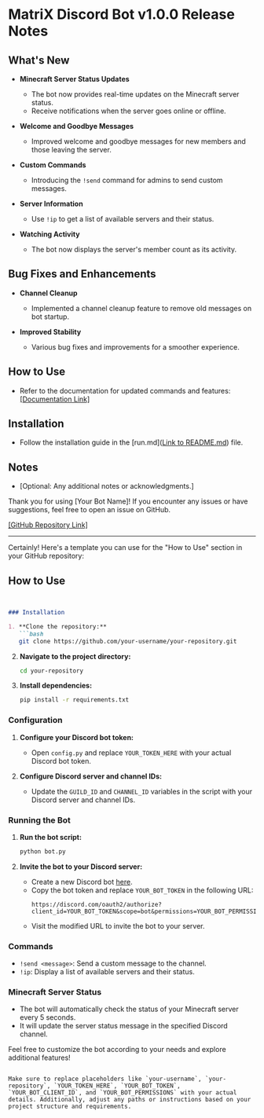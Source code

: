 # MatriX Discord Bot v1.0.0 Release Notes

## What's New

- **Minecraft Server Status Updates**
  - The bot now provides real-time updates on the Minecraft server status.
  - Receive notifications when the server goes online or offline.

- **Welcome and Goodbye Messages**
  - Improved welcome and goodbye messages for new members and those leaving the server.

- **Custom Commands**
  - Introducing the `!send` command for admins to send custom messages.

- **Server Information**
  - Use `!ip` to get a list of available servers and their status.

- **Watching Activity**
  - The bot now displays the server's member count as its activity.

## Bug Fixes and Enhancements

- **Channel Cleanup**
  - Implemented a channel cleanup feature to remove old messages on bot startup.

- **Improved Stability**
  - Various bug fixes and improvements for a smoother experience.

## How to Use

- Refer to the documentation for updated commands and features: <a href="https://github.com/Yasiya3264/My-Discord-Bot/blob/main/dependencies.md" target="_blank">[Documentation Link]</a>

## Installation

- Follow the installation guide in the [run.md](<a href="https://github.com/Yasiya3264/My-Discord-Bot/blob/main/installation.md" target="_blank">Link to README.md</a>) file.

## Notes

- [Optional: Any additional notes or acknowledgments.]

Thank you for using [Your Bot Name]! If you encounter any issues or have suggestions, feel free to open an issue on GitHub.

<a href="https://github.com/Yasiya3264/My-Discord-Bot" target="_blank">[GitHub Repository Link]</a>

<hr>

Certainly! Here's a template you can use for the "How to Use" section in your GitHub repository:

## How to Use
```markdown


### Installation

1. **Clone the repository:**
   ```bash
   git clone https://github.com/your-username/your-repository.git
   ```

2. **Navigate to the project directory:**
   ```bash
   cd your-repository
   ```

3. **Install dependencies:**
   ```bash
   pip install -r requirements.txt
   ```

### Configuration

1. **Configure your Discord bot token:**
   - Open `config.py` and replace `YOUR_TOKEN_HERE` with your actual Discord bot token.

2. **Configure Discord server and channel IDs:**
   - Update the `GUILD_ID` and `CHANNEL_ID` variables in the script with your Discord server and channel IDs.

### Running the Bot

1. **Run the bot script:**
   ```bash
   python bot.py
   ```

2. **Invite the bot to your Discord server:**
   - Create a new Discord bot [here](https://discord.com/developers/applications).
   - Copy the bot token and replace `YOUR_BOT_TOKEN` in the following URL:
     ```
     https://discord.com/oauth2/authorize?client_id=YOUR_BOT_TOKEN&scope=bot&permissions=YOUR_BOT_PERMISSIONS
     ```
   - Visit the modified URL to invite the bot to your server.

### Commands

- `!send <message>`: Send a custom message to the channel.
- `!ip`: Display a list of available servers and their status.

### Minecraft Server Status

- The bot will automatically check the status of your Minecraft server every 5 seconds.
- It will update the server status message in the specified Discord channel.

Feel free to customize the bot according to your needs and explore additional features!

```

Make sure to replace placeholders like `your-username`, `your-repository`, `YOUR_TOKEN_HERE`, `YOUR_BOT_TOKEN`, `YOUR_BOT_CLIENT_ID`, and `YOUR_BOT_PERMISSIONS` with your actual details. Additionally, adjust any paths or instructions based on your project structure and requirements.
